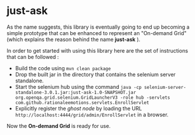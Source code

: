 # just-ask

As the name suggests, this library is eventually going to end up becoming a simple prototype that can be enhanced to 
represent an "On-demand Grid" (which explains the reason behind the name **just-ask** ).
 
 In order to get started with using this library here are the set of instructions that can be followed :
 
 * Build the code using `mvn clean package`
 * Drop the built jar in the directory that contains the selenium server standalone.
 * Start the selenium hub using the command `java -cp selenium-server-standalone-3.0.1.jar:just-ask-1.0-SNAPSHOT.jar org.openqa.grid.selenium.GridLauncherV3 -role hub -servlets com.github.rationaleemotions.servlets.EnrollServlet`
 * Explicitly register the *ghost node* by loading the URL `http://localhost:4444/grid/admin/EnrollServlet` in a browser.
 
 Now the **On-demand Grid** is ready for use.
